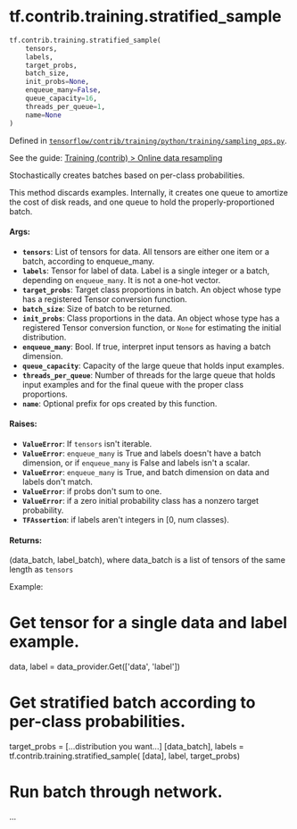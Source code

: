 <div itemscope itemtype="http://developers.google.com/ReferenceObject">
<meta itemprop="name" content="tf.contrib.training.stratified_sample" />
<meta itemprop="path" content="Stable" />
</div>

# tf.contrib.training.stratified_sample

``` python
tf.contrib.training.stratified_sample(
    tensors,
    labels,
    target_probs,
    batch_size,
    init_probs=None,
    enqueue_many=False,
    queue_capacity=16,
    threads_per_queue=1,
    name=None
)
```



Defined in [`tensorflow/contrib/training/python/training/sampling_ops.py`](https://www.tensorflow.org/code/tensorflow/contrib/training/python/training/sampling_ops.py).

See the guide: [Training (contrib) > Online data resampling](../../../../../api_guides/python/contrib.training.md#Online_data_resampling)

Stochastically creates batches based on per-class probabilities.

This method discards examples. Internally, it creates one queue to amortize
the cost of disk reads, and one queue to hold the properly-proportioned
batch.

#### Args:

* <b>`tensors`</b>: List of tensors for data. All tensors are either one item or a
      batch, according to enqueue_many.
* <b>`labels`</b>: Tensor for label of data. Label is a single integer or a batch,
      depending on `enqueue_many`. It is not a one-hot vector.
* <b>`target_probs`</b>: Target class proportions in batch. An object whose type has a
      registered Tensor conversion function.
* <b>`batch_size`</b>: Size of batch to be returned.
* <b>`init_probs`</b>: Class proportions in the data. An object whose type has a
      registered Tensor conversion function, or `None` for estimating the
      initial distribution.
* <b>`enqueue_many`</b>: Bool. If true, interpret input tensors as having a batch
      dimension.
* <b>`queue_capacity`</b>: Capacity of the large queue that holds input examples.
* <b>`threads_per_queue`</b>: Number of threads for the large queue that holds input
      examples and for the final queue with the proper class proportions.
* <b>`name`</b>: Optional prefix for ops created by this function.

#### Raises:

* <b>`ValueError`</b>: If `tensors` isn't iterable.
* <b>`ValueError`</b>: `enqueue_many` is True and labels doesn't have a batch
      dimension, or if `enqueue_many` is False and labels isn't a scalar.
* <b>`ValueError`</b>: `enqueue_many` is True, and batch dimension on data and labels
      don't match.
* <b>`ValueError`</b>: if probs don't sum to one.
* <b>`ValueError`</b>: if a zero initial probability class has a nonzero target
      probability.
* <b>`TFAssertion`</b>: if labels aren't integers in [0, num classes).

#### Returns:

  (data_batch, label_batch), where data_batch is a list of tensors of the same
      length as `tensors`

Example:
  # Get tensor for a single data and label example.
  data, label = data_provider.Get(['data', 'label'])

  # Get stratified batch according to per-class probabilities.
  target_probs = [...distribution you want...]
  [data_batch], labels = tf.contrib.training.stratified_sample(
      [data], label, target_probs)

  # Run batch through network.
  ...